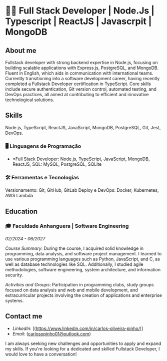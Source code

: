 # 👨‍💻 Full Stack Developer | Node.Js | Typescript | ReactJS | Javascrpit | MongoDB

## About me
Fullstack developer with strong backend expertise in Node.js, focusing on building scalable applications with Express.js, PostgreSQL, and MongoDB. Fluent in English, which aids in communication with international teams. Currently transitioning into a software development career, having recently completed a Fullstack Developer certification in TypeScript. Core skills include secure authentication, Git version control, automated testing, and DevOps practices, all aimed at contributing to efficient and innovative technological solutions.

## Skills
Node.js, TypeScript, ReactJS, JavaScript, MongoDB, PostgreSQL, Git, Jest, DevOps.

### 🖥 Linguagens de Programação
 - *Full Stack Developer: Node.js, TypeScript, JavaScript, MongoDB, ReactJS,
SQL: MySQL, PostgreSQL, SQLite


### 🛠 Ferramentas e Tecnologias
Versionamento: Git, GitHub, GitLab
Deploy e DevOps: Docker, Kubernetes, AWS Lambda


## Education
### 🎓 Faculdade Anhanguera | Software Engineering
*02/2024 - 06/2027*

*Course Summary*: During the course, I acquired solid knowledge in programming, data analysis, and software project management. I learned to use various programming languages such as Python, JavaScript, and C, as well as database technologies like SQL. Additionally, I studied agile methodologies, software engineering, system architecture, and information security.

*Activities and Groups*: Participation in programming clubs, study groups focused on data analysis and web and mobile development, and extracurricular projects involving the creation of applications and enterprise systems.

## Contact me
- *LinkedIn*: [(https://www.linkedin.com/in/carlos-oliveira-pinho/)]
- *Email*: (carlosopinho01@outlook.com)

I am always seeking new challenges and opportunities to apply and expand my skills. If you're looking for a dedicated and skilled Fullstack Developer, I would love to have a conversation!

